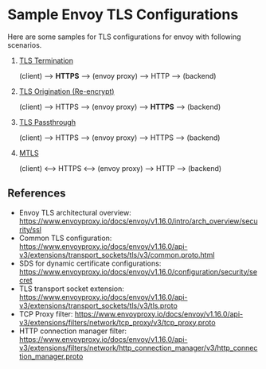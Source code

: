 # Sample Envoy TLS Configurations

Here are some samples for TLS configurations for envoy with following scenarios. 

1. [TLS Termination](1-tls-termination/README.md)
   
    (client) --> **HTTPS** --> (envoy proxy) --> HTTP --> (backend)
1. [TLS Origination (Re-encrypt)](2-tls-origination/README.md)

    (client) --> HTTPS --> (envoy proxy) --> **HTTPS** --> (backend)
1. [TLS Passthrough](3-tls-passthrough/README.md)

    (client) --> HTTPS --> (envoy proxy) --> HTTPS --> (backend)

1. [MTLS](4-mtls/README.md)

    (client) <--> HTTPS <--> (envoy proxy) --> HTTP --> (backend)

## References

- Envoy TLS architectural overview: https://www.envoyproxy.io/docs/envoy/v1.16.0/intro/arch_overview/security/ssl
- Common TLS configuration: https://www.envoyproxy.io/docs/envoy/v1.16.0/api-v3/extensions/transport_sockets/tls/v3/common.proto.html
- SDS for dynamic certificate configurations: https://www.envoyproxy.io/docs/envoy/v1.16.0/configuration/security/secret
- TLS transport socket extension: https://www.envoyproxy.io/docs/envoy/v1.16.0/api-v3/extensions/transport_sockets/tls/v3/tls.proto
- TCP Proxy filter: https://www.envoyproxy.io/docs/envoy/v1.16.0/api-v3/extensions/filters/network/tcp_proxy/v3/tcp_proxy.proto
- HTTP connection manager filter: https://www.envoyproxy.io/docs/envoy/v1.16.0/api-v3/extensions/filters/network/http_connection_manager/v3/http_connection_manager.proto